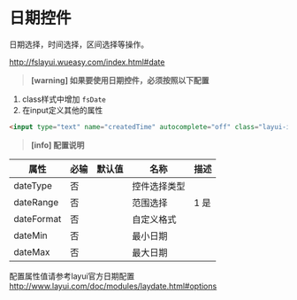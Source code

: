# 日期控件

日期选择，时间选择，区间选择等操作。

http://fslayui.wueasy.com/index.html#date

> **[warning] 如果要使用日期控件，必须按照以下配置**

1. class样式中增加 `fsDate`  
2. 在input定义其他的属性

```html
<input type="text" name="createdTime" autocomplete="off" class="layui-input fsDate" dateType="datetime" />
```

> **[info] 配置说明**

属性       | 必输 | 默认值  | 名称         | 描述
-----------|------|-------|--------------|------
dateType   | 否   |        | 控件选择类型 |
dateRange  | 否   |        | 范围选择     | 1 是
dateFormat | 否   |        | 自定义格式   |
dateMin    | 否   |        | 最小日期     |
dateMax    | 否   |        | 最大日期     |

 配置属性值请参考layui官方日期配置 http://www.layui.com/doc/modules/laydate.html#options
